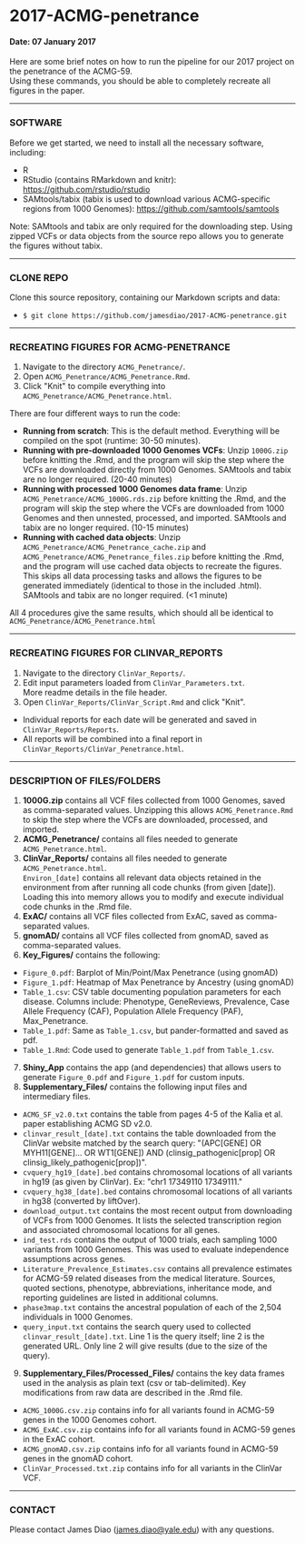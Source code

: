 # 2017-ACMG-penetrance

#### Date: 07 January 2017

Here are some brief notes on how to run the pipeline for our 2017 project on the penetrance of the ACMG-59. <br />
Using these commands, you should be able to completely recreate all figures in the paper.


-------------------------------------------------------------

### SOFTWARE

Before we get started, we need to install all the necessary software, including:

 - R <br />
 - RStudio (contains RMarkdown and knitr): https://github.com/rstudio/rstudio <br />
 - SAMtools/tabix (tabix is used to download various ACMG-specific regions from 1000 Genomes): https://github.com/samtools/samtools
 
Note: SAMtools and tabix are only required for the downloading step. Using zipped VCFs or data objects from the source repo allows you to generate the figures without tabix. 
 
-------------------------------------------------------------

### CLONE REPO

Clone this source repository, containing our Markdown scripts and data: <br />
- `$ git clone https://github.com/jamesdiao/2017-ACMG-penetrance.git`


-------------------------------------------------------------

### RECREATING FIGURES FOR ACMG-PENETRANCE

1. Navigate to the directory `ACMG_Penetrance/`.  
2. Open `ACMG_Penetrance/ACMG_Penetrance.Rmd`.  
3. Click "Knit" to compile everything into `ACMG_Penetrance/ACMG_Penetrance.html`. 

There are four different ways to run the code: <br />
 - **Running from scratch**: This is the default method. Everything will be compiled on the spot (runtime: 30-50 minutes). <br />
 - **Running with pre-downloaded 1000 Genomes VCFs**: Unzip `1000G.zip` before knitting the .Rmd, and the program will skip the step where the VCFs are downloaded directly from 1000 Genomes. SAMtools and tabix are no longer required. (20-40 minutes) <br />
 - **Running with processed 1000 Genomes data frame**: Unzip `ACMG_Penetrance/ACMG_1000G.rds.zip` before knitting the .Rmd, and the program will skip the step where the VCFs are downloaded from 1000 Genomes and then unnested, processed, and imported. SAMtools and tabix are no longer required. (10-15 minutes) <br />
 - **Running with cached data objects**: Unzip `ACMG_Penetrance/ACMG_Penetrance_cache.zip` and `ACMG_Penetrance/ACMG_Penetrance_files.zip` before knitting the .Rmd, and the program will use cached data objects to recreate the figures. This skips all data processing tasks and allows the figures to be generated immediately (identical to those in the included .html). SAMtools and tabix are no longer required. (<1 minute) <br />

All 4 procedures give the same results, which should all be identical to `ACMG_Penetrance/ACMG_Penetrance.html`

-----------------------------------------------------------------

### RECREATING FIGURES FOR CLINVAR_REPORTS

1. Navigate to the directory `ClinVar_Reports/`. 
2. Edit input parameters loaded from `ClinVar_Parameters.txt`. <br /> 
More readme details in the file header. 
3. Open `ClinVar_Reports/ClinVar_Script.Rmd` and click "Knit".  
 - Individual reports for each date will be generated and saved in `ClinVar_Reports/Reports`.  
 - All reports will be combined into a final report in `ClinVar_Reports/ClinVar_Penetrance.html`.  

-------------------------------------------------------------

### DESCRIPTION OF FILES/FOLDERS
1. **1000G.zip** contains all VCF files collected from 1000 Genomes, saved as comma-separated values. Unzipping this allows `ACMG_Penetrance.Rmd` to skip the step where the VCFs are downloaded, processed, and imported. 
2. **ACMG_Penetrance/** contains all files needed to generate `ACMG_Penetrance.html`. <br />
3. **ClinVar_Reports/** contains all files needed to generate `ACMG_Penetrance.html`. <br />
`Environ_[date]` contains all relevant data objects retained in the environment from after running all code chunks (from given [date]). Loading this into memory allows you to modify and execute individual code chunks in the .Rmd file.  <br />
4. **ExAC/** contains all VCF files collected from ExAC, saved as comma-separated values.  
5. **gnomAD/** contains all VCF files collected from gnomAD, saved as comma-separated values.  
6. **Key_Figures/** contains the following:  
 - `Figure_0.pdf`: Barplot of Min/Point/Max Penetrance (using gnomAD)
 - `Figure_1.pdf`: Heatmap of Max Penetrance by Ancestry (using gnomAD)
 - `Table_1.csv`: CSV table documenting population parameters for each disease. Columns include: Phenotype, GeneReviews, Prevalence, Case Allele Frequency (CAF), Population Allele Frequency (PAF), Max_Penetrance. 
 - `Table_1.pdf`: Same as `Table_1.csv`, but pander-formatted and saved as pdf. 
 - `Table_1.Rmd`: Code used to generate `Table_1.pdf` from `Table_1.csv`.
7. **Shiny_App** contains the app (and dependencies) that allows users to generate `Figure_0.pdf` and `Figure_1.pdf` for custom inputs. 
8. **Supplementary_Files/** contains the following input files and intermediary files. <br />
 - `ACMG_SF_v2.0.txt` contains the table from pages 4-5 of the Kalia et al. paper establishing ACMG SD v2.0. <br />
 - `clinvar_result_[date].txt` contains the table downloaded from the ClinVar website matched by the search query: "(APC[GENE] OR MYH11[GENE]... OR WT1[GENE]) AND (clinsig_pathogenic[prop] OR clinsig_likely_pathogenic[prop])".  <br />
 - `cvquery_hg19_[date].bed` contains chromosomal locations of all variants in hg19 (as given by ClinVar). Ex: "chr1	17349110	17349111."  
 - `cvquery_hg38_[date].bed` contains chromosomal locations of all variants in hg38 (converted by liftOver).
 - `download_output.txt` contains the most recent output from downloading of VCFs from 1000 Genomes. It lists the selected transcription region and associated chromosomal locations for all genes. 
 - `ind_test.rds` contains the output of 1000 trials, each sampling 1000 variants from 1000 Genomes. This was used to evaluate independence assumptions across genes. 
 - `Literature_Prevalence_Estimates.csv` contains all prevalence estimates for ACMG-59 related diseases from the medical literature. Sources, quoted sections, phenotype, abbreviations, inheritance mode, and reporting guidelines are listed in additional columns. <br />
 - `phase3map.txt` contains the ancestral population of each of the 2,504 individuals in 1000 Genomes. <br />
 - `query_input.txt` contains the search query used to collected `clinvar_result_[date].txt`.  Line 1 is the query itself; line 2 is the generated URL. Only line 2 will give results (due to the size of the query). 
9. **Supplementary_Files/Processed_Files/** contains the key data frames used in the analysis as plain text (csv or tab-delimited). Key modifications from raw data are described in the .Rmd file. <br />
 - `ACMG_1000G.csv.zip` contains info for all variants found in ACMG-59 genes in the 1000 Genomes cohort. <br />
 - `ACMG_ExAC.csv.zip` contains info for all variants found in ACMG-59 genes in the ExAC cohort. <br />
 - `ACMG_gnomAD.csv.zip` contains info for all variants found in ACMG-59 genes in the gnomAD cohort. <br />
 - `ClinVar_Processed.txt.zip` contains info for all variants in the ClinVar VCF. <br />

-----------------------------------------------------------------

### CONTACT  

Please contact James Diao (james.diao@yale.edu) with any questions. 

<br />
<br />
<br />

